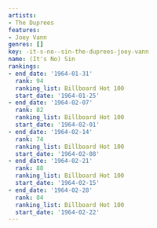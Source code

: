 ```yaml
---
artists:
- The Duprees
features:
- Joey Vann
genres: []
key: -it-s-no--sin-the-duprees-joey-vann
name: (It's No) Sin
rankings:
- end_date: '1964-01-31'
  rank: 94
  ranking_list: Billboard Hot 100
  start_date: '1964-01-25'
- end_date: '1964-02-07'
  rank: 82
  ranking_list: Billboard Hot 100
  start_date: '1964-02-01'
- end_date: '1964-02-14'
  rank: 74
  ranking_list: Billboard Hot 100
  start_date: '1964-02-08'
- end_date: '1964-02-21'
  rank: 88
  ranking_list: Billboard Hot 100
  start_date: '1964-02-15'
- end_date: '1964-02-28'
  rank: 84
  ranking_list: Billboard Hot 100
  start_date: '1964-02-22'
---
```



